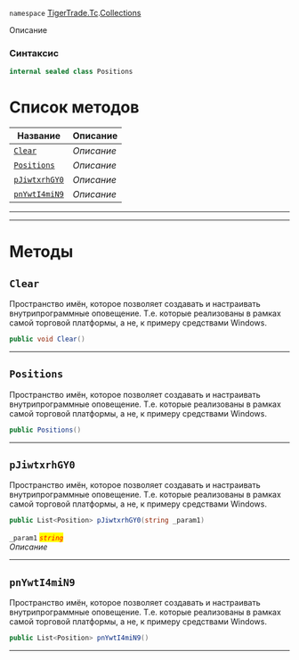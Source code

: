 
`namespace` [TigerTrade.Tc](../../TigerTrade.Tc.md).[Collections](../../TigerTrade.Tc/Collections.md)


Описание

### Синтаксис
```csharp
internal sealed class Positions
```


# Список методов
| Название | Описание |
| --- | --- |
| [`Clear`](./Positions.cs/Методы/Clear.md) | *Описание* |
| [`Positions`](./Positions.cs/Методы/Positions.md) | *Описание* |
| [`pJiwtxrhGY0`](./Positions.cs/Методы/pJiwtxrhGY0.md) | *Описание* |
| [`pnYwtI4miN9`](./Positions.cs/Методы/pnYwtI4miN9.md) | *Описание* |





***  
***  
# Методы

## `Clear`
Пространство имён, которое позволяет создавать и настраивать внутрипрограммные оповещение. Т.е. которые реализованы в рамках самой торговой платформы, а не, к примеру средствами Windows.

```csharp
public void Clear()
```

***  

## `Positions`
Пространство имён, которое позволяет создавать и настраивать внутрипрограммные оповещение. Т.е. которые реализованы в рамках самой торговой платформы, а не, к примеру средствами Windows.

```csharp
public Positions()
```

***  

## `pJiwtxrhGY0`
Пространство имён, которое позволяет создавать и настраивать внутрипрограммные оповещение. Т.е. которые реализованы в рамках самой торговой платформы, а не, к примеру средствами Windows.

```csharp
public List<Position> pJiwtxrhGY0(string _param1)
```

`_param1` <mark style="color:red;">*`string`*</mark>  
 *Описание*  


***  

## `pnYwtI4miN9`
Пространство имён, которое позволяет создавать и настраивать внутрипрограммные оповещение. Т.е. которые реализованы в рамках самой торговой платформы, а не, к примеру средствами Windows.

```csharp
public List<Position> pnYwtI4miN9()
```

***  

